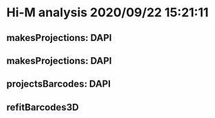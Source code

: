# Hi-M analysis 2020/09/22 15:21:11
## makesProjections: DAPI

## makesProjections: DAPI

## projectsBarcodes: DAPI

## refitBarcodes3D

